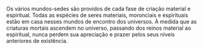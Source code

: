 ﻿Os vários mundos-sedes são providos de cada fase de criação material e espiritual. Todas as espécies de seres materiais, moronciais e espirituais estão em casa nesses mundos de encontro dos universos. À medida que as criaturas mortais ascendem no universo, passando dos reinos material ao espiritual, nunca perdem sua apreciação e prazer pelos seus níveis anteriores de existência.